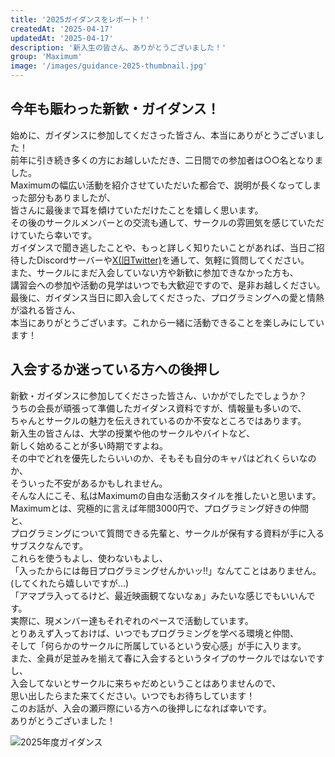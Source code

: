 ```yaml
---
title: '2025ガイダンスをレポート！'
createdAt: '2025-04-17'
updatedAt: '2025-04-17'
description: '新入生の皆さん、ありがとうございました！'
group: 'Maximum'
image: '/images/guidance-2025-thumbnail.jpg'
---
```


## 今年も賑わった新歓・ガイダンス！

始めに、ガイダンスに参加してくださった皆さん、本当にありがとうございました！  
前年に引き続き多くの方にお越しいただき、二日間での参加者は○○名となりました。  
Maximumの幅広い活動を紹介させていただいた都合で、説明が長くなってしまった部分もありましたが、  
皆さんに最後まで耳を傾けていただけたことを嬉しく思います。  
その後のサークルメンバーとの交流も通して、サークルの雰囲気を感じていただけていたら幸いです。  
ガイダンスで聞き逃したことや、もっと詳しく知りたいことがあれば、当日ご招待したDiscordサーバーや[X(旧Twitter)](https://twitter.com/Maximum03400346)を通して、気軽に質問してください。  
また、サークルにまだ入会していない方や新歓に参加できなかった方も、  
講習会への参加や活動の見学はいつでも大歓迎ですので、是非お越しください。  
最後に、ガイダンス当日に即入会してくださった、プログラミングへの愛と情熱が溢れる皆さん、  
本当にありがとうございます。これから一緒に活動できることを楽しみにしています！  

## 入会するか迷っている方への後押し 
新歓・ガイダンスに参加してくださった皆さん、いかがでしたでしょうか？  
うちの会長が頑張って準備したガイダンス資料ですが、情報量も多いので、  
ちゃんとサークルの魅力を伝えきれているのか不安なところではあります。  
新入生の皆さんは、大学の授業や他のサークルやバイトなど、  
新しく始めることが多い時期ですよね。  
その中でどれを優先したらいいのか、そもそも自分のキャパはどれくらいなのか、  
そういった不安があるかもしれません。  
そんな人にこそ、私はMaximumの自由な活動スタイルを推したいと思います。  
Maximumとは、究極的に言えば年間3000円で、プログラミング好きの仲間と、  
プログラミングについて質問できる先輩と、サークルが保有する資料が手に入るサブスクなんです。  
これらを使うもよし、使わないもよし、  
「入ったからには毎日プログラミングせんかいッ!!」なんてことはありません。(してくれたら嬉しいですが...)  
「アマプラ入ってるけど、最近映画観てないなぁ」みたいな感じでもいいんです。  
実際に、現メンバー達もそれぞれのペースで活動しています。  
とりあえず入っておけば、いつでもプログラミングを学べる環境と仲間、  
そして「何らかのサークルに所属しているという安心感」が手に入ります。  
また、全員が足並みを揃えて春に入会するというタイプのサークルではないですし、  
入会してないとサークルに来ちゃだめということはありませんので、  
思い出したらまた来てください。いつでもお待ちしています！    
このお話が、入会の瀬戸際にいる方への後押しになれば幸いです。  
ありがとうございました！

![2025年度ガイダンス](/images/guidance-2025.jpg)